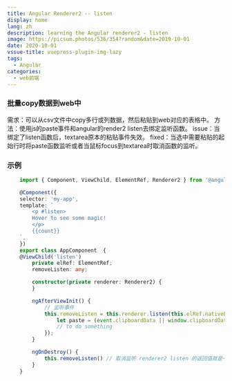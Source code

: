 ```yaml
---
title: Angular Renderer2 -- listen
display: home
lang: zh
description: learning the Angular renderer2 - listen
image: https://picsum.photos/536/354?random&date=2019-10-01
date: 2020-10-01
vssue-title: vuepress-plugin-img-lazy
tags:
  - Angular
categories:
  - web前端
---
```


### 批量copy数据到web中

<!-- more -->

需求：可以从csv文件中copy多行或列数据，然后粘贴到web对应的表格中。
方法：使用js的paste事件和angular的render2 listen去绑定监听函数。
issue：当绑定了listen函数后，textarea原本的粘贴事件失效。
fixed：当选中需要粘贴的起始行时将paste函数监听或者当鼠标focus到textarea时取消函数的监听。

### 示例

``` ts
    import { Component, ViewChild, ElementRef, Renderer2 } from '@angular/core'; // 引入 renderer2

    @Component({
    selector: 'my-app',
    template: `
        <p #listen>
        Hover to see some magic!
        </p>
        {{count}}
    `,
    })
    export class AppComponent  {
    @ViewChild('listen')
        private elRef: ElementRef;
        removeListen: any; 

        constructor(private renderer: Renderer2) {
        }

        ngAfterViewInit() {
            // 监听事件
            this.removeListen = this.renderer.listen(this.elRef.nativeElement, 'paste', (event) => {
                let paste = (event.clipboardData || window.clipboardData).getData('text');
                // to do something
            });
        }

        ngOnDestroy() {
            this.removeListen() // 取消监听 renderer2 listen 的返回值就是一个取消函数，方便用户取消事件监听
        }
    }

```
